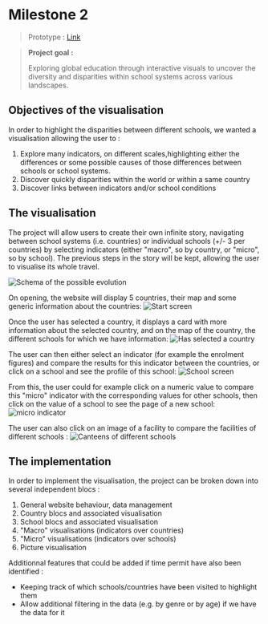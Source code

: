 # Milestone 2

> Prototype : [Link](https://bduron99.github.io/)

> **Project goal :** 
>
> Exploring global education through interactive visuals to uncover the diversity and disparities within school systems across various landscapes.

## Objectives of the visualisation

In order to highlight the disparities between different schools, we wanted a visualisation allowing the user to :
1. Explore many indicators, on different scales,highlighting either the differences or some possible causes of those differences between schools or school systems.
2. Discover quickly disparities within the world or within a same country
3. Discover links between indicators and/or school conditions

## The visualisation

The project will allow users to create their own infinite story, navigating between school systems (i.e. countries) or individual schools (+/- 3 per countries) by selecting indicators (either "macro", so by country, or "micro", so by school). The previous steps in the story will be kept, allowing the user to visualise its whole travel.

![Schema of the possible evolution](schema.svg)

On opening, the website will display 5 countries, their map and some generic information about the countries:
![Start screen](Start.svg)

Once the user has selected a country, it displays a card with more information about the selected country, and on the map of the country, the different schools for which we have information:
![Has selected a country](Step1.svg)

The user can then either select an indicator (for example the enrolment figures) and compare the results for this indicator between the countries, or click on a school  and see the profile of this school:
![School screen](Step2.png)

From this, the user could for example click on a numeric value to compare this "micro" indicator with the corresponding values for other schools, then click on the value of a school to see the page of a new school:
![micro indicator](Step4.png)

The user can also click on an image of a facility to compare the facilities of different schools :
![Canteens of different schools](Step5.png)

## The implementation

In order to implement the visualisation, the project can be broken down into several independent blocs :
1. General website behaviour, data management
2. Country blocs and associated visualisation
3. School blocs and associated visualisation
4. "Macro" visualisations (indicators over countries)
5. "Micro" visualisations (indicators over schools)
6. Picture visualisation

Additionnal features that could be added if time permit have also been identified :
- Keeping track of which schools/countries have been visited to highlight them
- Allow additional filtering in the data (e.g. by genre or by age) if we have the data for it
